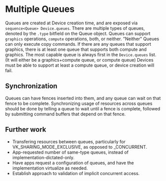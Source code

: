 # Multiple Queues

Queues are created at Device creation time, and are exposed via `sequence<Queue> Device.queues`.
There are multiple types of queues, denoted by the `.type` bitfield on the Queue object.
Queues can support `graphics` operations, `compute` operations, both, or neither.
"Neither" Queues can only execute copy commands.
If there are any queues that support graphics, there is at least one queue that supports
both compute and graphics.
The most capable queue is always first in the `Device.queues` list.
(It will either be a graphics+compute queue, or compute queue)
Devices must be able to support at least a compute queue, or device creation will fail.

## Synchronization

Queues can have fences inserted into them, and any queue can wait on that fence to be complete.
Synchronizing usage of resources across queues should be done by telling a queue to wait until
a fence is complete, followed by submitting command buffers that depend on that fence.

## Further work

- Transfering resources between queues, particularly for VK_SHARING_MODE_EXCLUSIVE, as opposed to _CONCURRENT.
- App-requested number of same-type queues, instead of implementation-dictated-only.
- Have apps request a configuration of queues, and have the implementation virtualize as needed.
- Establish approach to validation of implicit concurrent access.
